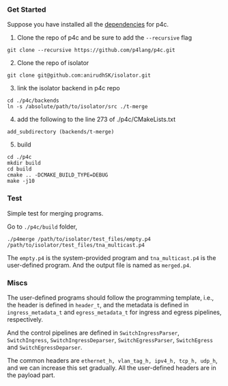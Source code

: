 ### Get Started

Suppose you have installed all the [dependencies](https://github.com/p4lang/p4c/#ubuntu-dependencies) for p4c. 

1. Clone the repo of p4c and be sure to add the ```--recursive``` flag

```
git clone --recursive https://github.com/p4lang/p4c.git
```

2. Clone the repo of isolator

```
git clone git@github.com:anirudhSK/isolator.git
```

3. link the isolator backend in p4c repo

```
cd ./p4c/backends
ln -s /absolute/path/to/isolator/src ./t-merge
```

4. add the following to the line 273 of ./p4c/CMakeLists.txt

```
add_subdirectory (backends/t-merge)
```

5. build

```
cd ./p4c
mkdir build
cd build
cmake .. -DCMAKE_BUILD_TYPE=DEBUG
make -j10
```


### Test

Simple test for merging programs.

Go to ```./p4c/build``` folder, 

```
./p4merge /path/to/isolator/test_files/empty.p4 /path/to/isolator/test_files/tna_multicast.p4
```

The ```empty.p4``` is the system-provided program and ```tna_multicast.p4``` is the user-defined program. And the output file is named as ```merged.p4```.

### Miscs

The user-defined programs should follow the programming template, i.e., the header is defined in ```header_t```, and the metadata is defined in ```ingress_metadata_t``` and ```egress_metadata_t``` for ingress and egress pipelines, respectively.

And the control pipelines are defined in ```SwitchIngressParser```, ```SwitchIngress```, ```SwitchIngressDeparser```, ```SwitchEgressParser```, ```SwitchEgress``` and ```SwitchEgressDeparser```.

The common headers are ```ethernet_h, vlan_tag_h, ipv4_h, tcp_h, udp_h```, and we can increase this set gradually. All the user-defined headers are in the payload part.
